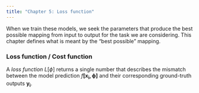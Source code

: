 ```yaml
---
title: "Chapter 5: Loss function"
---
```


When we train these models, we seek the parameters that produce the best possible mapping from input to output for the task we are considering. This chapter defines what is meant by the “best possible” mapping.

### Loss function / Cost function

A _loss function_ $L[\phi]$ returns a single number that describes the mismatch between the model prediction $f\mathbf{[x_i, \phi]}$ and their corresponding ground-truth outputs $\mathbf{y_i}$.
